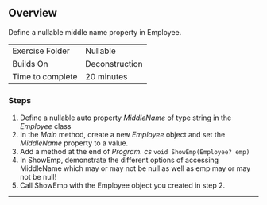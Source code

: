 ﻿## Overview
Define a nullable middle name property in Employee.

| | |
| --------- | --------------------------- |
| Exercise Folder | Nullable |
| Builds On | Deconstruction |
| Time to complete | 20 minutes


### Steps
1. Define a nullable auto property *MiddleName* of type string in the *Employee* class
1. In the *Main* method, create a new *Employee* object and set the *MiddleName* property to a value.
1. Add a method at the end of *Program.  cs* ```void ShowEmp(Employee? emp)```
1. In ShowEmp, demonstrate the different options of accessing MiddleName which may or may not be null as well as emp may or may not be null!
1. Call ShowEmp with the Employee object you created in step 2.



---
